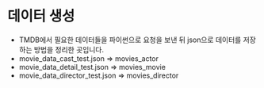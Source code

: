 # 데이터 생성
- TMDB에서 필요한 데이터들을 파이썬으로 요청을 보낸 뒤 json으로 데이터를 저장하는 방법을 정리한 곳입니다.
- movie_data_cast_test.json => movies_actor
- movie_data_detail_test.json => movies_movie
- movie_data_director_test.json => movies_director

